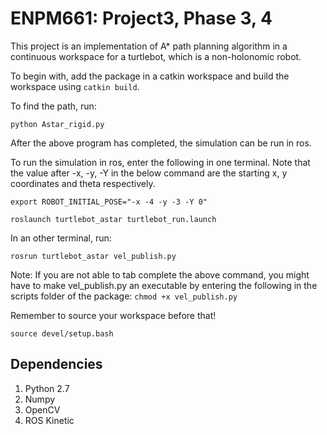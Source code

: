 # ENPM661: Project3, Phase 3, 4
This project is an implementation of A* path planning algorithm in a continuous workspace for a turtlebot, which is a non-holonomic robot. 

To begin with, add the package in a catkin workspace and build the workspace using ```catkin build```.

To find the path, run:

```python Astar_rigid.py```

After the above program has completed, the simulation can be run in ros. 

To run the simulation in ros, enter the following in one terminal. Note that the value after -x, -y, -Y in the below command are the starting x, y coordinates and theta respectively.

```export ROBOT_INITIAL_POSE="-x -4 -y -3 -Y 0"```

```roslaunch turtlebot_astar turtlebot_run.launch```

In an other terminal, run: 

```rosrun turtlebot_astar vel_publish.py```

Note: If you are not able to tab complete the above command, you might have to make vel_publish.py an executable by entering the following in the scripts folder of the package: 
```chmod +x vel_publish.py```

Remember to source your workspace before that! 

```source devel/setup.bash```

## Dependencies
1. Python 2.7
2. Numpy
3. OpenCV
4. ROS Kinetic

